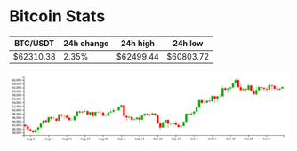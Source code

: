 # Bitcoin Stats

BTC/USDT|24h change|24h high|24h low|
|---|---|---|---|
|$62310.38|2.35%|$62499.44|$60803.72|

<img src="./chart.svg">
